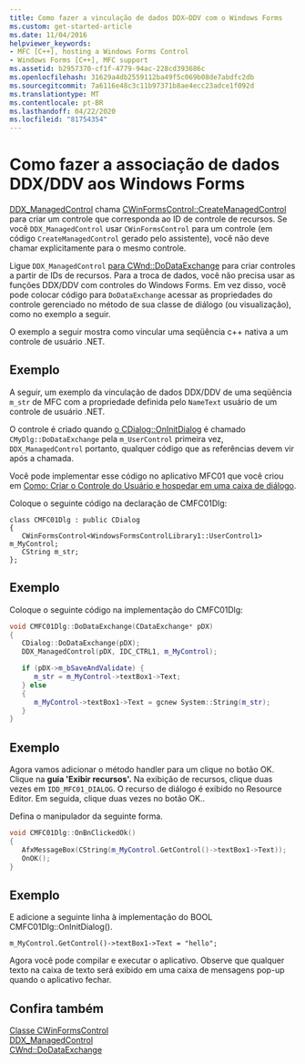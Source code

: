 ```yaml
---
title: Como fazer a vinculação de dados DDX–DDV com o Windows Forms
ms.custom: get-started-article
ms.date: 11/04/2016
helpviewer_keywords:
- MFC [C++], hosting a Windows Forms Control
- Windows Forms [C++], MFC support
ms.assetid: b2957370-cf1f-4779-94ac-228cd393686c
ms.openlocfilehash: 31629a4db2559112ba49f5c069b08de7abdfc2db
ms.sourcegitcommit: 7a6116e48c3c11b97371b8ae4ecc23adce1f092d
ms.translationtype: MT
ms.contentlocale: pt-BR
ms.lasthandoff: 04/22/2020
ms.locfileid: "81754354"
---
```

# <a name="how-to-do-ddxddv-data-binding-with-windows-forms"></a>Como fazer a associação de dados DDX/DDV aos Windows Forms

[DDX_ManagedControl](../mfc/reference/standard-dialog-data-exchange-routines.md#ddx_managedcontrol) chama [CWinFormsControl::CreateManagedControl](../mfc/reference/cwinformscontrol-class.md#createmanagedcontrol) para criar um controle que corresponda ao ID de controle de recursos. Se você `DDX_ManagedControl` usar `CWinFormsControl` para um controle (em código `CreateManagedControl` gerado pelo assistente), você não deve chamar explicitamente para o mesmo controle.

Ligue `DDX_ManagedControl` [para CWnd::DoDataExchange](../mfc/reference/cwnd-class.md#dodataexchange) para criar controles a partir de IDs de recursos. Para a troca de dados, você não precisa usar as funções DDX/DDV com controles do Windows Forms. Em vez disso, você pode colocar código para `DoDataExchange` acessar as propriedades do controle gerenciado no método de sua classe de diálogo (ou visualização), como no exemplo a seguir.

O exemplo a seguir mostra como vincular uma seqüência c++ nativa a um controle de usuário .NET.

## <a name="example"></a>Exemplo

A seguir, um exemplo da vinculação de dados DDX/DDV de uma seqüência `m_str` de MFC com a propriedade definida pelo `NameText` usuário de um controle de usuário .NET.

O controle é criado quando [o CDialog::OnInitDialog](../mfc/reference/cdialog-class.md#oninitdialog) é chamado `CMyDlg::DoDataExchange` pela `m_UserControl` primeira vez, `DDX_ManagedControl` portanto, qualquer código que as referências devem vir após a chamada.

Você pode implementar esse código no aplicativo MFC01 que você criou em [Como: Criar o Controle do Usuário e hospedar em uma caixa de diálogo](../dotnet/how-to-create-the-user-control-and-host-in-a-dialog-box.md).

Coloque o seguinte código na declaração de CMFC01Dlg:

```
class CMFC01Dlg : public CDialog
{
   CWinFormsControl<WindowsFormsControlLibrary1::UserControl1> m_MyControl;
   CString m_str;
};
```

## <a name="example"></a>Exemplo

Coloque o seguinte código na implementação do CMFC01Dlg:

```cpp
void CMFC01Dlg::DoDataExchange(CDataExchange* pDX)
{
   CDialog::DoDataExchange(pDX);
   DDX_ManagedControl(pDX, IDC_CTRL1, m_MyControl);

   if (pDX->m_bSaveAndValidate) {
      m_str = m_MyControl->textBox1->Text;
   } else
   {
      m_MyControl->textBox1->Text = gcnew System::String(m_str);
   }
}
```

## <a name="example"></a>Exemplo

Agora vamos adicionar o método handler para um clique no botão OK. Clique na **guia 'Exibir recursos'.** Na exibição de recursos, clique duas vezes em `IDD_MFC01_DIALOG`. O recurso de diálogo é exibido no Resource Editor. Em seguida, clique duas vezes no botão OK..

Defina o manipulador da seguinte forma.

```cpp
void CMFC01Dlg::OnBnClickedOk()
{
   AfxMessageBox(CString(m_MyControl.GetControl()->textBox1->Text));
   OnOK();
}
```

## <a name="example"></a>Exemplo

E adicione a seguinte linha à implementação do BOOL CMFC01Dlg::OnInitDialog().

```
m_MyControl.GetControl()->textBox1->Text = "hello";
```

Agora você pode compilar e executar o aplicativo. Observe que qualquer texto na caixa de texto será exibido em uma caixa de mensagens pop-up quando o aplicativo fechar.

## <a name="see-also"></a>Confira também

[Classe CWinFormsControl](../mfc/reference/cwinformscontrol-class.md)<br/>
[DDX_ManagedControl](../mfc/reference/standard-dialog-data-exchange-routines.md#ddx_managedcontrol)<br/>
[CWnd::DoDataExchange](../mfc/reference/cwnd-class.md#dodataexchange)
